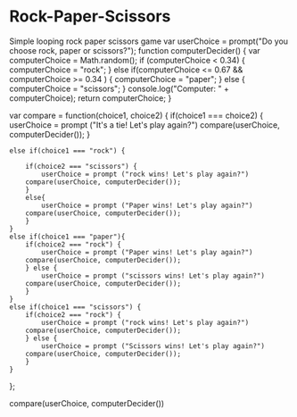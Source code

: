 Rock-Paper-Scissors
===================

Simple looping rock paper scissors game
var userChoice = prompt("Do you choose rock, paper or scissors?");
function computerDecider() {
var computerChoice = Math.random();
if (computerChoice < 0.34) {
	computerChoice = "rock";
} else if(computerChoice <= 0.67 && computerChoice >= 0.34 ) {
	computerChoice = "paper";
} else {
	computerChoice = "scissors";
} console.log("Computer: " + computerChoice);
return computerChoice;
}

var compare = function(choice1, choice2) {
    if(choice1 === choice2) {
        userChoice = prompt ("It's a tie! Let's play again?")
        compare(userChoice, computerDecider());
    }
    
    else if(choice1 === "rock") {
        
        if(choice2 === "scissors") {
            userChoice = prompt ("rock wins! Let's play again?")
        compare(userChoice, computerDecider());
        }
        else{
            userChoice = prompt ("Paper wins! Let's play again?")
        compare(userChoice, computerDecider());
        }
    }
    else if(choice1 === "paper"){
        if(choice2 === "rock") {
            userChoice = prompt ("Paper wins! Let's play again?")
        compare(userChoice, computerDecider());
        } else {
            userChoice = prompt ("scissors wins! Let's play again?")
        compare(userChoice, computerDecider());
        }
    }
    else if(choice1 === "scissors") {
        if(choice2 === "rock") {
            userChoice = prompt ("rock wins! Let's play again?")
        compare(userChoice, computerDecider());
        } else {
            userChoice = prompt ("Scissors wins! Let's play again?")
        compare(userChoice, computerDecider());
        }
    }
};

compare(userChoice, computerDecider())
